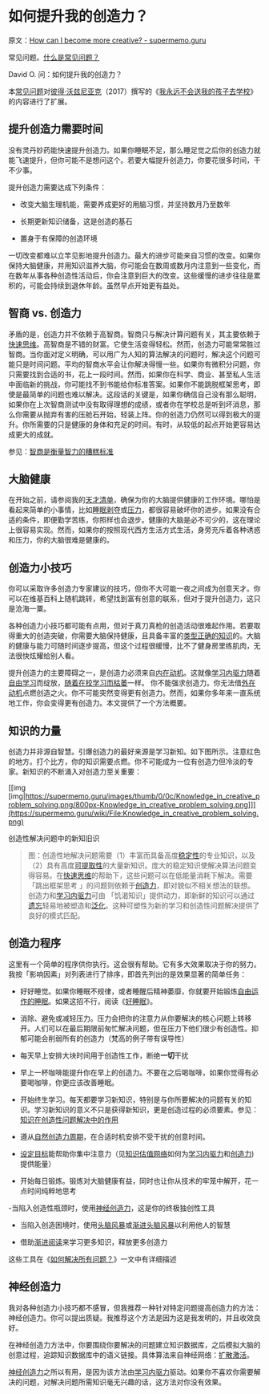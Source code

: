 # 如何提升我的创造力？

原文：[How can I become more creative? - supermemo.guru](https://supermemo.guru/wiki/How_can_I_become_more_creative%3F)

常见问题。[什么是常见问题？](https://supermemo.guru/wiki/What_are_FAQs%3F)

David O. 问：如何提升我的创造力？

本[常见问题](https://supermemo.guru/wiki/FAQs)对[彼得·沃兹尼亚克](https://supermemo.guru/wiki/Piotr_Wozniak)（2017）撰写的《[我永远不会送我的孩子去学校](https://supermemo.guru/wiki/Problem_of_Schooling)》的内容进行了扩展。

## 提升创造力需要时间

没有灵丹妙药能快速提升创造力。如果你睡眠不足，那么睡足觉之后你的创造力就能飞速提升，但你可能不是想问这个。若要大幅提升创造力，你要花很多时间，干不少事。

提升创造力需要达成下列条件：

- 改变大脑生理机能，需要养成更好的用脑习惯，并坚持数月乃至数年

- 长期更新知识储备，这是创造的基石

- 置身于有保障的创造环境

一切改变都难以立竿见影地提升创造力。最大的进步可能来自习惯的改变。如果你保持大脑健康，并用知识滋养大脑，你可能会在数周或数月内注意到一些变化，而在数年从事各种创造性活动后，你会注意到巨大的改变。这些缓慢的进步往往是累积的，可能会持续到退休年龄。虽然早点开始更有益处。

## 智商 vs. 创造力

矛盾的是，创造力并不依赖于高智商。智商只与解决计算问题有关，其主要依赖于[快速思维](https://supermemo.guru/wiki/Fast_thinking)。高智商是不错的财富。它使生活变得轻松。然而，创造力可能常常胜过智商。当你面对定义明确，可以用广为人知的算法解决的问题时，解决这个问题可能只是时间问题。平均的智商水平会让你解决得慢一些。如果你有微积分问题，你只需要找到合适的书，花上一段时间。然而，如果你在科学、商业、甚至私人生活中面临新的挑战，你可能找不到书能给你标准答案。如果你不能跳脱框架思考，即使是最简单的问题也难以解决。这段话的关键是，如果你确信自己没有那么聪明，如果你在上次智商测试中没有取得理想的成绩，或者你在学校总是听到坏消息，那么你需要从抛弃有害的压舱石开始，轻装上阵。你的创造力仍然可以得到极大的提升。你所需要的只是健康的身体和充足的时间。有时，从较低的起点开始更容易达成更大的成就。

参见：[智商是衡量智力的糟糕标准](https://supermemo.guru/wiki/IQ_is_a_dismal_measure_of_intelligence)

## 大脑健康

在开始之前，请参阅我的[天才清单](https://supermemo.guru/wiki/Genius_checklist)，确保为你的大脑提供健康的工作环境。哪怕是看起来简单的小事情，比如[睡眠剥夺](https://supermemo.guru/wiki/Sleep_deprivation)或[压力](https://supermemo.guru/wiki/Stress)，都很容易破坏你的进步。如果没有合适的条件，即便勤学苦练，你照样也会退步。健康的大脑是必不可少的，这在理论上很容易实现。然而，如果你的按照现代西方生活方式生活，身旁充斥着各种诱惑和压力，你的大脑很难是健康的。

## 创造力小技巧

你可以采取许多创造力专家建议的技巧，但你不大可能一夜之间成为创意天才。你可以在维基百科上随机跳转，希望找到富有创意的联系，但对于提升创造力，这只是沧海一粟。

各种创造力小技巧都可能有点用，但对于真刀真枪的创造活动很难起作用。若要取得重大的创造突破，你需要大脑保持健康，且具备丰富的[类型正确的知识](https://supermemo.guru/wiki/Abstract_knowledge)的。大脑的健康与能力可随时间逐步提高，但这个过程很缓慢，比不了健身房里练肌肉，无法很快炫耀给别人看。

提升创造力的主要障碍之一，是创造力必须来自[内在动机](https://supermemo.guru/wiki/Intrinsic_motivation)。这就像[学习内驱力](https://supermemo.guru/wiki/Learn_drive)随着[自由学习](https://supermemo.guru/wiki/Free_learning)而绽放，[随着在校学习而枯萎](https://supermemo.guru/wiki/Schools_suppress_the_learn_drive)一样。 你不能强求创造力。你无法借[外在动机](https://supermemo.guru/wiki/Extrinsic_motivation)点燃创造之火。你不可能突然变得更有创造力。然而，如果你多年来一直系统地工作，你会变得更有创造力。本文提供了一个方法概要。

## 知识的力量

创造力并非源自智慧。引爆创造力的最好来源是学习新知。如下图所示。注意红色的地方。打个比方，你的知识需要点燃。你不可能成为一位有创造力但冷淡的专家。新知识的不断涌入对创造力至关重要：

[[img [img|https://supermemo.guru/images/thumb/0/0c/Knowledge_in_creative_problem_solving.png/800px-Knowledge_in_creative_problem_solving.png]]](https://supermemo.guru/wiki/File:Knowledge_in_creative_problem_solving.png)

创造性解决问题中的新知旧识

> 图：创造性地解决问题需要（1）丰富而具备高度[稳定性](https://supermemo.guru/wiki/Stability)的专业知识，以及（2）具有高度[可提取性](https://supermemo.guru/wiki/Retrievability)的大量新知识。庞大的稳定知识使解决算法问题变得容易。在[快速思维](https://supermemo.guru/wiki/Fast_thinking)的帮助下，这些问题可以在低能量消耗下解决。需要 「跳出框架思考 」的问题则依赖于[创造力](https://supermemo.guru/wiki/Creativity)，即对貌似不相关想法的联想。创造力和[学习内驱力](https://supermemo.guru/wiki/Learn_drive)可由 「饥渴知识」提供动力，即新鲜的知识可以通过[遗忘](https://supermemo.guru/wiki/Forgetting)轻易地被塑造和[泛化](https://supermemo.guru/wiki/Generalization)。这种可塑性为新的学习和创造性问题解决提供了良好的模式匹配。

## 创造力程序

这里有一个简单的程序供你执行。这会很有帮助。它有多大效果取决于你的努力。我按「影响因素」对列表进行了排序，即首先列出的是效果显著的简单任务：

- 好好睡觉。如果你睡眠不规律，或者睡醒后精神萎靡，你就要开始锻炼[自由运作的睡眠](https://supermemo.guru/wiki/Free_running_sleep)。如果这招不行，阅读《[好睡眠](https://supermemo.guru/wiki/Good_sleep)》。

- 消除、避免或减轻压力。压力会把你的注意力从你要解决的核心问题上转移开。人们可以在最后期限前匆忙解决问题，但在压力下他们很少有创造性。抑郁可能会削弱所有的创造力（梵高的例子带有误导性）

- 每天早上安排大块时间用于创造性工作，断绝**一切**干扰

- 早上一杯咖啡能提升你在早上的创造力。不要在之后喝咖啡，如果你觉得有必要喝咖啡，你更应该改善睡眠。

- 开始终生学习。每天都要学习新知识，特别是与你所要解决的问题有关的知识。学习新知识的意义不只是获得新知识，更是创造过程的必须要素。参见：[知识在创造性问题解决中的作用](https://supermemo.guru/wiki/Knowledge_in_creative_problem_solving)

- 遵从[自然创造力周期](https://supermemo.guru/wiki/Natural_creativity_cycle)，在合适时机安排不受干扰的创意时间。

- [设定目标](https://supermemo.guru/wiki/Setting_goals_can_change_your_life)能帮助你集中注意力（见[知识估值网络](https://supermemo.guru/wiki/Knowledge_valuation_network)如何为[学习内驱力](https://supermemo.guru/wiki/Learn_drive)和[创造力](https://supermemo.guru/wiki/Creativity))提供能量）

- 开始每日锻炼。锻炼对大脑健康有益，同时也让你从技术的牢笼中解开，花一点时间纯粹地思考

-当陷入创造性瓶颈时，使用[神经创造力](https://supermemo.guru/wiki/Neural_creativity)，这是你的终极独创性工具

- 当陷入创造困境时，使用[头脑风暴](https://supermemo.guru/wiki/Brainstorming)或[渐进头脑风暴](http://super-memory.com/help/e-mail.htm)以利用他人的智慧

- 借助[渐进阅读](https://supermemo.guru/wiki/Incremental_reading)来学习更多知识，释放更多创造力

这些工具在《[如何解决所有问题？](https://supermemo.guru/wiki/How_to_solve_any_problem%3F)》一文中有详细描述

## 神经创造力

我对各种创造力小技巧都不感冒，但我推荐一种针对特定问题提高创造力的方法：神经创造力。你可以提出质疑。我推荐这个方法是因为这是我发明的，并且收效良好。

在神经创造力方法中，你要围绕你要解决的问题建立知识数据库，之后模拟大脑的创意过程，追踪知识数据库中的语义链接。具体算法来自神经网络：[扩散激活](https://supermemo.guru/wiki/Spreading_activation)。

[神经创造力](https://supermemo.guru/wiki/Neural_creativity)之所以有用，是因为该方法由[学习内驱力](https://supermemo.guru/wiki/Learn_drive)驱动。如果你不喜欢你需要解决的问题，对解决问题所需知识毫无兴趣的话，这方法对你没有效果。